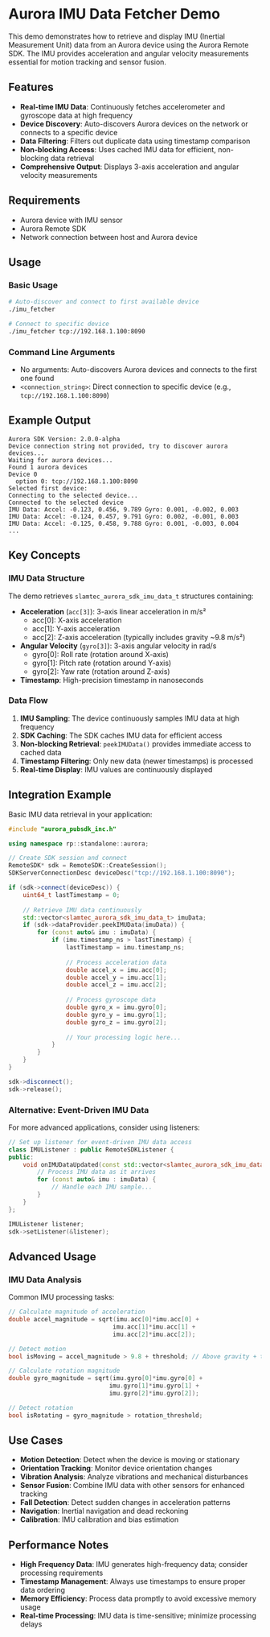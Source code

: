 # Aurora IMU Data Fetcher Demo

This demo demonstrates how to retrieve and display IMU (Inertial Measurement Unit) data from an Aurora device using the Aurora Remote SDK. The IMU provides acceleration and angular velocity measurements essential for motion tracking and sensor fusion.

## Features

- **Real-time IMU Data**: Continuously fetches accelerometer and gyroscope data at high frequency
- **Device Discovery**: Auto-discovers Aurora devices on the network or connects to a specific device
- **Data Filtering**: Filters out duplicate data using timestamp comparison
- **Non-blocking Access**: Uses cached IMU data for efficient, non-blocking data retrieval
- **Comprehensive Output**: Displays 3-axis acceleration and angular velocity measurements

## Requirements

- Aurora device with IMU sensor
- Aurora Remote SDK
- Network connection between host and Aurora device

## Usage

### Basic Usage

```bash
# Auto-discover and connect to first available device
./imu_fetcher

# Connect to specific device
./imu_fetcher tcp://192.168.1.100:8090
```

### Command Line Arguments

- No arguments: Auto-discovers Aurora devices and connects to the first one found
- `<connection_string>`: Direct connection to specific device (e.g., `tcp://192.168.1.100:8090`)

## Example Output

```
Aurora SDK Version: 2.0.0-alpha
Device connection string not provided, try to discover aurora devices...
Waiting for aurora devices...
Found 1 aurora devices
Device 0
  option 0: tcp://192.168.1.100:8090
Selected first device: 
Connecting to the selected device...
Connected to the selected device
IMU Data: Accel: -0.123, 0.456, 9.789 Gyro: 0.001, -0.002, 0.003
IMU Data: Accel: -0.124, 0.457, 9.791 Gyro: 0.002, -0.001, 0.003
IMU Data: Accel: -0.125, 0.458, 9.788 Gyro: 0.001, -0.003, 0.004
...
```

## Key Concepts

### IMU Data Structure

The demo retrieves `slamtec_aurora_sdk_imu_data_t` structures containing:
- **Acceleration** (`acc[3]`): 3-axis linear acceleration in m/s²
  - acc[0]: X-axis acceleration
  - acc[1]: Y-axis acceleration  
  - acc[2]: Z-axis acceleration (typically includes gravity ~9.8 m/s²)
- **Angular Velocity** (`gyro[3]`): 3-axis angular velocity in rad/s
  - gyro[0]: Roll rate (rotation around X-axis)
  - gyro[1]: Pitch rate (rotation around Y-axis)
  - gyro[2]: Yaw rate (rotation around Z-axis)
- **Timestamp**: High-precision timestamp in nanoseconds

### Data Flow

1. **IMU Sampling**: The device continuously samples IMU data at high frequency
2. **SDK Caching**: The SDK caches IMU data for efficient access
3. **Non-blocking Retrieval**: `peekIMUData()` provides immediate access to cached data
4. **Timestamp Filtering**: Only new data (newer timestamps) is processed
5. **Real-time Display**: IMU values are continuously displayed


## Integration Example

Basic IMU data retrieval in your application:

```cpp
#include "aurora_pubsdk_inc.h"

using namespace rp::standalone::aurora;

// Create SDK session and connect
RemoteSDK* sdk = RemoteSDK::CreateSession();
SDKServerConnectionDesc deviceDesc("tcp://192.168.1.100:8090");

if (sdk->connect(deviceDesc)) {
    uint64_t lastTimestamp = 0;
    
    // Retrieve IMU data continuously
    std::vector<slamtec_aurora_sdk_imu_data_t> imuData;
    if (sdk->dataProvider.peekIMUData(imuData)) {
        for (const auto& imu : imuData) {
            if (imu.timestamp_ns > lastTimestamp) {
                lastTimestamp = imu.timestamp_ns;
                
                // Process acceleration data
                double accel_x = imu.acc[0];
                double accel_y = imu.acc[1]; 
                double accel_z = imu.acc[2];
                
                // Process gyroscope data
                double gyro_x = imu.gyro[0];
                double gyro_y = imu.gyro[1];
                double gyro_z = imu.gyro[2];
                
                // Your processing logic here...
            }
        }
    }
}

sdk->disconnect();
sdk->release();
```

### Alternative: Event-Driven IMU Data

For more advanced applications, consider using listeners:

```cpp
// Set up listener for event-driven IMU data access
class IMUListener : public RemoteSDKListener {
public:
    void onIMUDataUpdated(const std::vector<slamtec_aurora_sdk_imu_data_t>& imuData) override {
        // Process IMU data as it arrives
        for (const auto& imu : imuData) {
            // Handle each IMU sample...
        }
    }
};

IMUListener listener;
sdk->setListener(&listener);
```

## Advanced Usage

### IMU Data Analysis

Common IMU processing tasks:

```cpp
// Calculate magnitude of acceleration
double accel_magnitude = sqrt(imu.acc[0]*imu.acc[0] + 
                             imu.acc[1]*imu.acc[1] + 
                             imu.acc[2]*imu.acc[2]);

// Detect motion
bool isMoving = accel_magnitude > 9.8 + threshold; // Above gravity + threshold

// Calculate rotation magnitude  
double gyro_magnitude = sqrt(imu.gyro[0]*imu.gyro[0] + 
                            imu.gyro[1]*imu.gyro[1] + 
                            imu.gyro[2]*imu.gyro[2]);

// Detect rotation
bool isRotating = gyro_magnitude > rotation_threshold;
```

## Use Cases

- **Motion Detection**: Detect when the device is moving or stationary
- **Orientation Tracking**: Monitor device orientation changes
- **Vibration Analysis**: Analyze vibrations and mechanical disturbances
- **Sensor Fusion**: Combine IMU data with other sensors for enhanced tracking
- **Fall Detection**: Detect sudden changes in acceleration patterns
- **Navigation**: Inertial navigation and dead reckoning
- **Calibration**: IMU calibration and bias estimation

## Performance Notes

- **High Frequency Data**: IMU generates high-frequency data; consider processing requirements
- **Timestamp Management**: Always use timestamps to ensure proper data ordering
- **Memory Efficiency**: Process data promptly to avoid excessive memory usage
- **Real-time Processing**: IMU data is time-sensitive; minimize processing delays